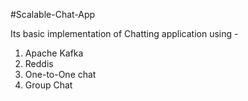 #Scalable-Chat-App

Its basic implementation of Chatting application using -
1. Apache Kafka
2. Reddis
3. One-to-One chat
4. Group Chat
